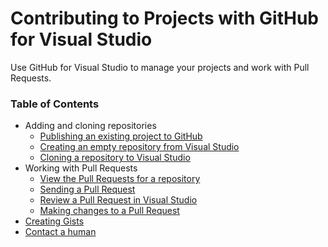 # Contributing to Projects with GitHub for Visual Studio

Use GitHub for Visual Studio to manage your projects and work with Pull Requests.

### Table of Contents

- Adding and cloning repositories
  - [Publishing an existing project to GitHub](publishing-an-existing-project-to-github.md)
  - [Creating an empty repository from Visual Studio](creating-an-empty-repository-from-visual-studio.md)
  - [Cloning a repository to Visual Studio](cloning-a-repository-to-visual-studio.md)
- Working with Pull Requests
  - [View the Pull Requests for a repository](view-the-pull-requests-for-a-repository.md)
  - [Sending a Pull Request](sending-a-pull-request.md)
  - [Review a Pull Request in Visual Studio](review-a-pull-request-in-visual-studio.md)
  - [Making changes to a Pull Request](making-changes-to-a-pull-request.md)
- [Creating Gists](creating-gists.md)
- [Contact a human](https://github.com/contact)

